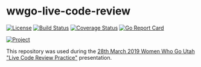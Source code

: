 # wwgo-live-code-review

[![License](https://img.shields.io/badge/license-Apache%20License%202.0-blue.svg?style=flat)][license]
[![Build Status](https://travis-ci.org/steenzout/wwgo-live-code-review.svg?branch=master)](https://travis-ci.org/steenzout/wwgo-live-code-review/)
[![Coverage Status](https://coveralls.io/repos/steenzout/wwgo-live-code-review/badge.svg?branch=master&service=github)](https://coveralls.io/github/steenzout/wwgo-live-code-review?branch=master)
[![Go Report Card](https://goreportcard.com/badge/github.com/steenzout/wwgo-live-code-review)](https://goreportcard.com/report/github.com/steenzout/wwgo-live-code-review)

[![Project](https://www.openhub.net/p/go-steenzout-primogen/widgets/project_thin_badge.gif)][project]

This repository was used during the [28th March 2019 Women Who Go Utah "Live Code Review Practice"][event] presentation.

[event]:    https://www.meetup.com/Women-Who-Go-Utah/events/vnfxkqyzfblc/   "Live code review practice"
[license]:  https://raw.githubusercontent.com/steenzout/wwgo-live-code-review/master/LICENSE   "Apache License 2.0"
[project]:  https://www.openhub.net/p/go-steenzout-wwgo-live-code-review/    "OpenHub project page"
